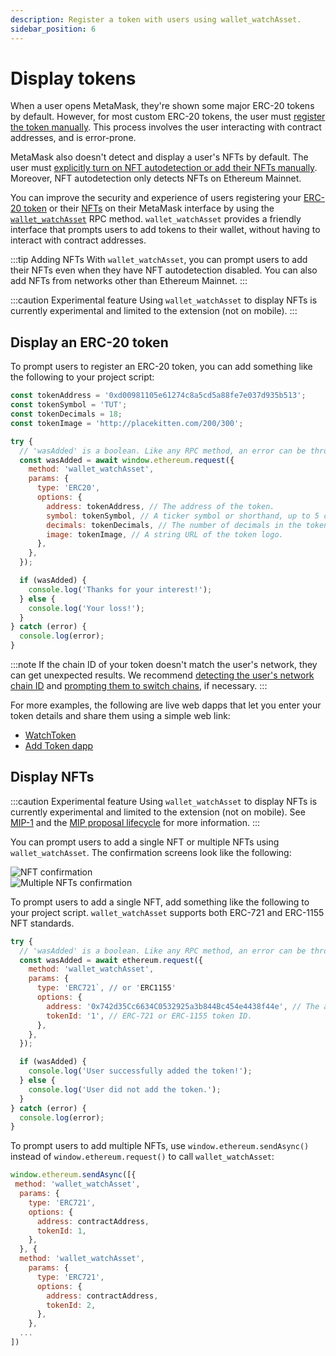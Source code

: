 ```yaml
---
description: Register a token with users using wallet_watchAsset.
sidebar_position: 6
---
```


# Display tokens

When a user opens MetaMask, they're shown some major ERC-20 tokens by default.
However, for most custom ERC-20 tokens, the user must [register the token
manually](https://support.metamask.io/hc/en-us/articles/360015489031-How-to-display-tokens-in-MetaMask#h_01FWH492CHY60HWPC28RW0872H).
This process involves the user interacting with contract addresses, and is error-prone.

MetaMask also doesn't detect and display a user's NFTs by default.
The user must [explicitly turn on NFT autodetection or add their NFTs
manually](https://support.metamask.io/hc/en-us/articles/360058238591-NFT-tokens-in-your-MetaMask-wallet).
Moreover, NFT autodetection only detects NFTs on Ethereum Mainnet.

You can improve the security and experience of users registering your [ERC-20 token](#register-an-erc-20-token)
or their [NFTs](#register-nfts) on their MetaMask interface by using the
[`wallet_watchAsset`](../reference/rpc-api.md#wallet_watchasset) RPC method.
`wallet_watchAsset` provides a friendly interface that prompts users to add tokens to their wallet,
without having to interact with contract addresses.

:::tip Adding NFTs
With `wallet_watchAsset`, you can prompt users to add their NFTs even when they have NFT
autodetection disabled.
You can also add NFTs from networks other than Ethereum Mainnet.
:::

:::caution Experimental feature
Using `wallet_watchAsset` to display NFTs is currently experimental and limited to the extension
(not on mobile).
:::

## Display an ERC-20 token

To prompt users to register an ERC-20 token, you can add something like the following to your
project script:

```javascript
const tokenAddress = '0xd00981105e61274c8a5cd5a88fe7e037d935b513';
const tokenSymbol = 'TUT';
const tokenDecimals = 18;
const tokenImage = 'http://placekitten.com/200/300';

try {
  // 'wasAdded' is a boolean. Like any RPC method, an error can be thrown.
  const wasAdded = await window.ethereum.request({
    method: 'wallet_watchAsset',
    params: {
      type: 'ERC20',
      options: {
        address: tokenAddress, // The address of the token.
        symbol: tokenSymbol, // A ticker symbol or shorthand, up to 5 characters.
        decimals: tokenDecimals, // The number of decimals in the token.
        image: tokenImage, // A string URL of the token logo.
      },
    },
  });

  if (wasAdded) {
    console.log('Thanks for your interest!');
  } else {
    console.log('Your loss!');
  }
} catch (error) {
  console.log(error);
}
```

:::note
If the chain ID of your token doesn't match the user's network, they can get unexpected results.
We recommend [detecting the user's network chain ID](../get-started/detect-network.md) and
[prompting them to switch chains](../reference/rpc-api.md#wallet_switchethereumchain), if necessary.
:::

For more examples, the following are live web dapps that let you enter your token details and share
them using a simple web link:

- [WatchToken](https://vittominacori.github.io/watch-token/create/)
- [Add Token dapp](https://metamask.github.io/Add-Token/#edit)

## Display NFTs

:::caution Experimental feature
Using `wallet_watchAsset` to display NFTs is currently experimental and limited to the extension
(not on mobile).
See [MIP-1](https://github.com/MetaMask/metamask-improvement-proposals/blob/main/MIPs/mip-1.md)
and the [MIP proposal lifecycle](https://github.com/MetaMask/metamask-improvement-proposals/blob/main/PROCESS-GUIDE.md#proposal-lifecycle)
for more information.
:::

You can prompt users to add a single NFT or multiple NFTs using `wallet_watchAsset`.
The confirmation screens look like the following:

<div class="row">
    <div class="column">
        <img src={require("../assets/watchasset-nft.png").default} alt="NFT confirmation" style={{border: '1px solid black'}} />
    </div>
    <div class="column">
        <img src={require("../assets/watchasset-nft-2.png").default} alt="Multiple NFTs confirmation" style={{border: '1px solid black'}} />
    </div>
</div>

To prompt users to add a single NFT, add something like the following to your project script.
`wallet_watchAsset` supports both ERC-721 and ERC-1155 NFT standards.

```javascript
try {
  // 'wasAdded' is a boolean. Like any RPC method, an error can be thrown.
  const wasAdded = await ethereum.request({
    method: 'wallet_watchAsset',
    params: {
      type: 'ERC721`, // or 'ERC1155'
      options: {
        address: '0x742d35Cc6634C0532925a3b844Bc454e4438f44e', // The address of the token.
        tokenId: '1', // ERC-721 or ERC-1155 token ID.
      },
    },
  });

  if (wasAdded) {
    console.log('User successfully added the token!');
  } else {
    console.log('User did not add the token.');
  }
} catch (error) {
  console.log(error);
}
```

To prompt users to add multiple NFTs, use `window.ethereum.sendAsync()` instead of
`window.ethereum.request()` to call `wallet_watchAsset`:

```javascript
window.ethereum.sendAsync([{
 method: 'wallet_watchAsset',
  params: {
    type: 'ERC721',
    options: {
      address: contractAddress,
      tokenId: 1,
    },
  }, {
  method: 'wallet_watchAsset',
    params: {
      type: 'ERC721',
      options: {
        address: contractAddress,
        tokenId: 2,
      },
    },
  ...
])
```
